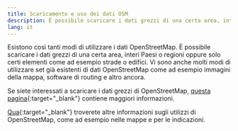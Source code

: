 ```yaml
---
title: Scaricamento e uso dei dati OSM
description: È possibile scaricare i dati grezzi di una certa area, interi Paesi o regioni…
lang: it
---
```


Esistono così tanti modi di utilizzare i dati OpenStreetMap. È possibile scaricare i dati grezzi di una certa area, interi Paesi o regioni oppure solo certi elementi come ad esempio strade o edifici. Vi sono anche molti modi di utilizzare set già esistenti di dati OpenStreetMap come ad esempio immagini della mappa, software di routing e altro ancora.

Se siete interessati a scaricare i dati grezzi di OpenStreetMap, [questa pagina](https://wiki.openstreetmap.org/wiki/Downloading_data){:target="_blank"} contiene maggiori informazioni.

[Qua](https://wiki.openstreetmap.org/wiki/Use_OpenStreetMap){:target="_blank"} troverete altre informazioni sugli utilizzi di OpenStreetMap, come ad esempio nelle mappe e per le indicazioni.
